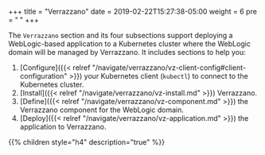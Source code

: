 +++
title = "Verrazzano"
date = 2019-02-22T15:27:38-05:00
weight = 6
pre = "<b> </b>"
+++

The `Verrazzano` section and its four subsections support deploying a WebLogic-based application to a
Kubernetes cluster where the WebLogic domain will be managed by Verrazzano.  It includes sections
to help you:

1. [Configure]({{< relref "/navigate/verrazzano/vz-client-config#client-configuration" >}})  your Kubernetes client (`kubectl`) to connect to the Kubernetes cluster.
2. [Install]({{< relref "/navigate/verrazzano/vz-install.md" >}}) Verrazzano.
3. [Define]({{< relref "/navigate/verrazzano/vz-component.md" >}}) the Verrazzano component for the WebLogic domain.
4. [Deploy]({{< relref "/navigate/verrazzano/vz-application.md" >}}) the application to Verrazzano.

{{% children style="h4" description="true" %}}
